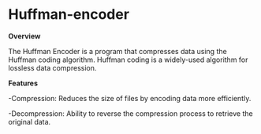 # Huffman-encoder

**Overview**

The Huffman Encoder is a program that compresses data using the Huffman coding algorithm. Huffman coding is a widely-used algorithm for lossless data compression.

**Features**

-Compression: Reduces the size of files by encoding data more efficiently.

-Decompression: Ability to reverse the compression process to retrieve the original data.

